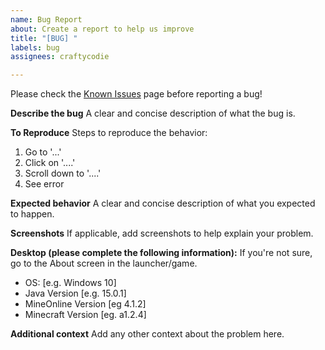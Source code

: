 ```yaml
---
name: Bug Report
about: Create a report to help us improve
title: "[BUG] "
labels: bug
assignees: craftycodie

---
```


Please check the [Known Issues](https://github.com/craftycodie/MineOnline/discussions/300) page before reporting a bug!

**Describe the bug**
A clear and concise description of what the bug is.

**To Reproduce**
Steps to reproduce the behavior:
1. Go to '...'
2. Click on '....'
3. Scroll down to '....'
4. See error

**Expected behavior**
A clear and concise description of what you expected to happen.

**Screenshots**
If applicable, add screenshots to help explain your problem.

**Desktop (please complete the following information):**
If you're not sure, go to the About screen in the launcher/game.
 - OS: [e.g. Windows 10]
 - Java Version [e.g. 15.0.1]
 - MineOnline Version [eg 4.1.2]
 - Minecraft Version [eg. a1.2.4]

**Additional context**
Add any other context about the problem here.

